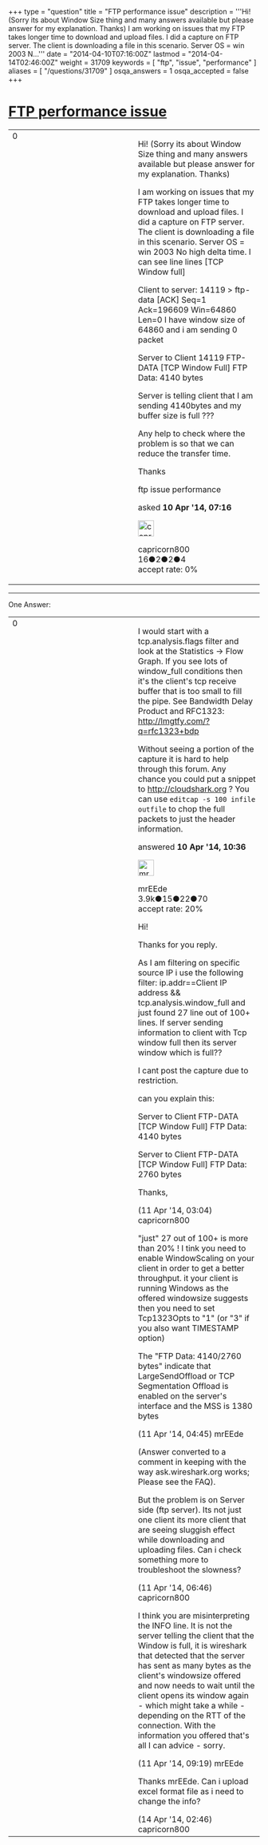 +++
type = "question"
title = "FTP performance issue"
description = '''Hi! (Sorry its about Window Size thing and many answers available but please answer for my explanation. Thanks) I am working on issues that my FTP takes longer time to download and upload files.  I did a capture on FTP server. The client is downloading a file in this scenario. Server OS = win 2003 N...'''
date = "2014-04-10T07:16:00Z"
lastmod = "2014-04-14T02:46:00Z"
weight = 31709
keywords = [ "ftp", "issue", "performance" ]
aliases = [ "/questions/31709" ]
osqa_answers = 1
osqa_accepted = false
+++

<div class="headNormal">

# [FTP performance issue](/questions/31709/ftp-performance-issue)

</div>

<div id="main-body">

<div id="askform">

<table id="question-table" style="width:100%;"><colgroup><col style="width: 50%" /><col style="width: 50%" /></colgroup><tbody><tr class="odd"><td style="width: 30px; vertical-align: top"><div class="vote-buttons"><span id="post-31709-upvote" class="ajax-command post-vote up" rel="nofollow" title="I like this post (click again to cancel)"> </span><div id="post-31709-score" class="post-score" title="current number of votes">0</div><span id="post-31709-downvote" class="ajax-command post-vote down" rel="nofollow" title="I dont like this post (click again to cancel)"> </span> <span id="favorite-mark" class="ajax-command favorite-mark" rel="nofollow" title="mark/unmark this question as favorite (click again to cancel)"> </span><div id="favorite-count" class="favorite-count"></div></div></td><td><div id="item-right"><div class="question-body"><p>Hi! (Sorry its about Window Size thing and many answers available but please answer for my explanation. Thanks)</p><p>I am working on issues that my FTP takes longer time to download and upload files. I did a capture on FTP server. The client is downloading a file in this scenario. Server OS = win 2003 No high delta time. I can see line lines [TCP Window full]</p><p>Client to server: 14119 &gt; ftp-data [ACK] Seq=1 Ack=196609 Win=64860 Len=0 I have window size of 64860 and i am sending 0 packet</p><p>Server to Client 14119 FTP-DATA [TCP Window Full] FTP Data: 4140 bytes</p><p>Server is telling client that I am sending 4140bytes and my buffer size is full ???</p><p>Any help to check where the problem is so that we can reduce the transfer time.</p><p>Thanks</p></div><div id="question-tags" class="tags-container tags"><span class="post-tag tag-link-ftp" rel="tag" title="see questions tagged &#39;ftp&#39;">ftp</span> <span class="post-tag tag-link-issue" rel="tag" title="see questions tagged &#39;issue&#39;">issue</span> <span class="post-tag tag-link-performance" rel="tag" title="see questions tagged &#39;performance&#39;">performance</span></div><div id="question-controls" class="post-controls"></div><div class="post-update-info-container"><div class="post-update-info post-update-info-user"><p>asked <strong>10 Apr '14, 07:16</strong></p><img src="https://secure.gravatar.com/avatar/4da86d80e318819f883001822857d369?s=32&amp;d=identicon&amp;r=g" class="gravatar" width="32" height="32" alt="capricorn800&#39;s gravatar image" /><p><span>capricorn800</span><br />
<span class="score" title="16 reputation points">16</span><span title="2 badges"><span class="badge1">●</span><span class="badgecount">2</span></span><span title="2 badges"><span class="silver">●</span><span class="badgecount">2</span></span><span title="4 badges"><span class="bronze">●</span><span class="badgecount">4</span></span><br />
<span class="accept_rate" title="Rate of the user&#39;s accepted answers">accept rate:</span> <span title="capricorn800 has no accepted answers">0%</span></p></div></div><div id="comments-container-31709" class="comments-container"></div><div id="comment-tools-31709" class="comment-tools"></div><div class="clear"></div><div id="comment-31709-form-container" class="comment-form-container"></div><div class="clear"></div></div></td></tr></tbody></table>

------------------------------------------------------------------------

<div class="tabBar">

<span id="sort-top"></span>

<div class="headQuestions">

One Answer:

</div>

</div>

<span id="31721"></span>

<div id="answer-container-31721" class="answer">

<table style="width:100%;"><colgroup><col style="width: 50%" /><col style="width: 50%" /></colgroup><tbody><tr class="odd"><td style="width: 30px; vertical-align: top"><div class="vote-buttons"><span id="post-31721-upvote" class="ajax-command post-vote up" rel="nofollow" title="I like this post (click again to cancel)"> </span><div id="post-31721-score" class="post-score" title="current number of votes">0</div><span id="post-31721-downvote" class="ajax-command post-vote down" rel="nofollow" title="I dont like this post (click again to cancel)"> </span></div></td><td><div class="item-right"><div class="answer-body"><p>I would start with a tcp.analysis.flags filter and look at the Statistics -&gt; Flow Graph. If you see lots of window_full conditions then it's the client's tcp receive buffer that is too small to fill the pipe. See Bandwidth Delay Product and RFC1323: <a href="http://lmgtfy.com/?q=rfc1323+bdp">http://lmgtfy.com/?q=rfc1323+bdp</a></p><p>Without seeing a portion of the capture it is hard to help through this forum. Any chance you could put a snippet to <a href="http://cloudshark.org"></a><a href="http://cloudshark.org">http://cloudshark.org</a> ? You can use <code>editcap -s 100 infile outfile</code> to chop the full packets to just the header information.</p></div><div class="answer-controls post-controls"></div><div class="post-update-info-container"><div class="post-update-info post-update-info-user"><p>answered <strong>10 Apr '14, 10:36</strong></p><img src="https://secure.gravatar.com/avatar/5500bd1decb766660522dfb347eedc49?s=32&amp;d=identicon&amp;r=g" class="gravatar" width="32" height="32" alt="mrEEde&#39;s gravatar image" /><p><span>mrEEde</span><br />
<span class="score" title="3892 reputation points"><span>3.9k</span></span><span title="15 badges"><span class="badge1">●</span><span class="badgecount">15</span></span><span title="22 badges"><span class="silver">●</span><span class="badgecount">22</span></span><span title="70 badges"><span class="bronze">●</span><span class="badgecount">70</span></span><br />
<span class="accept_rate" title="Rate of the user&#39;s accepted answers">accept rate:</span> <span title="mrEEde has 48 accepted answers">20%</span></p></div></div><div id="comments-container-31721" class="comments-container"><span id="31749"></span><div id="comment-31749" class="comment"><div id="post-31749-score" class="comment-score"></div><div class="comment-text"><p>Hi!</p><p>Thanks for you reply.</p><p>As I am filtering on specific source IP i use the following filter: ip.addr==Client IP address &amp;&amp; tcp.analysis.window_full and just found 27 line out of 100+ lines. If server sending information to client with Tcp window full then its server window which is full??</p><p>I cant post the capture due to restriction.</p><p>can you explain this:</p><p>Server to Client FTP-DATA [TCP Window Full] FTP Data: 4140 bytes</p><p>Server to Client FTP-DATA [TCP Window Full] FTP Data: 2760 bytes</p><p>Thanks,</p></div><div id="comment-31749-info" class="comment-info"><span class="comment-age">(11 Apr '14, 03:04)</span> <span class="comment-user userinfo">capricorn800</span></div></div><span id="31750"></span><div id="comment-31750" class="comment"><div id="post-31750-score" class="comment-score"></div><div class="comment-text"><p>"just" 27 out of 100+ is more than 20% ! I tink you need to enable WindowScaling on your client in order to get a better throughput. it your client is running Windows as the offered windowsize suggests then you need to set Tcp1323Opts to "1" (or "3" if you also want TIMESTAMP option)</p><p>The "FTP Data: 4140/2760 bytes" indicate that LargeSendOffload or TCP Segmentation Offload is enabled on the server's interface and the MSS is 1380 bytes</p></div><div id="comment-31750-info" class="comment-info"><span class="comment-age">(11 Apr '14, 04:45)</span> <span class="comment-user userinfo">mrEEde</span></div></div><span id="31751"></span><div id="comment-31751" class="comment"><div id="post-31751-score" class="comment-score"></div><div class="comment-text"><p>(Answer converted to a comment in keeping with the way ask.wireshark.org works; Please see the FAQ).</p><p>But the problem is on Server side (ftp server). Its not just one client its more client that are seeing sluggish effect while downloading and uploading files. Can i check something more to troubleshoot the slowness?</p></div><div id="comment-31751-info" class="comment-info"><span class="comment-age">(11 Apr '14, 06:46)</span> <span class="comment-user userinfo">capricorn800</span></div></div><span id="31756"></span><div id="comment-31756" class="comment"><div id="post-31756-score" class="comment-score"></div><div class="comment-text"><p>I think you are misinterpreting the INFO line. It is not the server telling the client that the Window is full, it is wireshark that detected that the server has sent as many bytes as the client's windowsize offered and now needs to wait until the client opens its window again - which might take a while - depending on the RTT of the connection. With the information you offered that's all I can advice - sorry.</p></div><div id="comment-31756-info" class="comment-info"><span class="comment-age">(11 Apr '14, 09:19)</span> <span class="comment-user userinfo">mrEEde</span></div></div><span id="31781"></span><div id="comment-31781" class="comment"><div id="post-31781-score" class="comment-score"></div><div class="comment-text"><p>Thanks mrEEde. Can i upload excel format file as i need to change the info?</p></div><div id="comment-31781-info" class="comment-info"><span class="comment-age">(14 Apr '14, 02:46)</span> <span class="comment-user userinfo">capricorn800</span></div></div></div><div id="comment-tools-31721" class="comment-tools"></div><div class="clear"></div><div id="comment-31721-form-container" class="comment-form-container"></div><div class="clear"></div></div></td></tr></tbody></table>

</div>

<div class="paginator-container-left">

</div>

</div>

</div>

